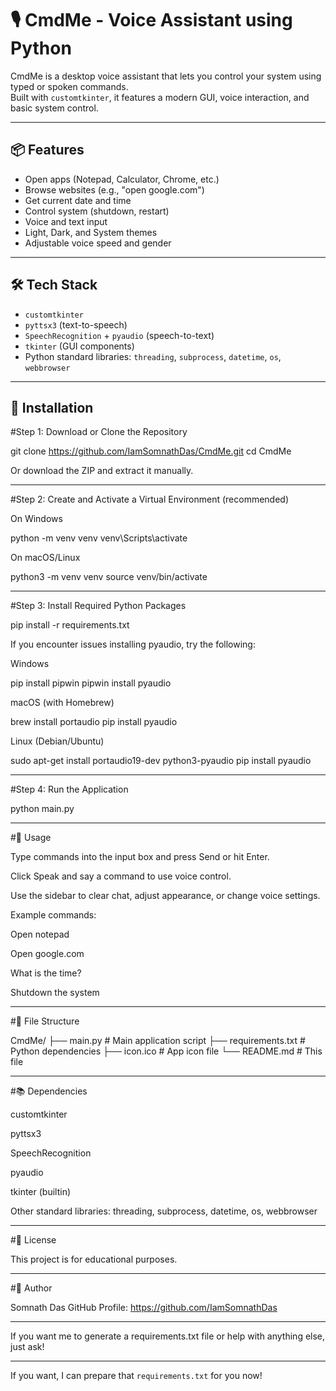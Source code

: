 # 🎙️ CmdMe - Voice Assistant using Python

CmdMe is a desktop voice assistant that lets you control your system using typed or spoken commands.  
Built with `customtkinter`, it features a modern GUI, voice interaction, and basic system control.

---

## 📦 Features

- Open apps (Notepad, Calculator, Chrome, etc.)  
- Browse websites (e.g., "open google.com")  
- Get current date and time  
- Control system (shutdown, restart)  
- Voice and text input  
- Light, Dark, and System themes  
- Adjustable voice speed and gender  

---

## 🛠 Tech Stack

- `customtkinter`  
- `pyttsx3` (text-to-speech)  
- `SpeechRecognition` + `pyaudio` (speech-to-text)  
- `tkinter` (GUI components)  
- Python standard libraries: `threading`, `subprocess`, `datetime`, `os`, `webbrowser`  

---

## 🔧 Installation

#Step 1: Download or Clone the Repository

git clone https://github.com/IamSomnathDas/CmdMe.git
cd CmdMe

Or download the ZIP and extract it manually.

---

#Step 2: Create and Activate a Virtual Environment (recommended)

On Windows

python -m venv venv
venv\Scripts\activate

On macOS/Linux

python3 -m venv venv
source venv/bin/activate


---

#Step 3: Install Required Python Packages

pip install -r requirements.txt

If you encounter issues installing pyaudio, try the following:

Windows

pip install pipwin
pipwin install pyaudio

macOS (with Homebrew)

brew install portaudio
pip install pyaudio

Linux (Debian/Ubuntu)

sudo apt-get install portaudio19-dev python3-pyaudio
pip install pyaudio


---

#Step 4: Run the Application

python main.py


---

#🚀 Usage

Type commands into the input box and press Send or hit Enter.

Click Speak and say a command to use voice control.

Use the sidebar to clear chat, adjust appearance, or change voice settings.


Example commands:

Open notepad

Open google.com

What is the time?

Shutdown the system



---

#📁 File Structure

CmdMe/
├── main.py          # Main application script
├── requirements.txt # Python dependencies
├── icon.ico         # App icon file
└── README.md        # This file


---

#📚 Dependencies

customtkinter

pyttsx3

SpeechRecognition

pyaudio

tkinter (builtin)

Other standard libraries: threading, subprocess, datetime, os, webbrowser



---

#📝 License

This project is for educational purposes.


---

#👤 Author

Somnath Das
GitHub Profile: https://github.com/IamSomnathDas


---

If you want me to generate a requirements.txt file or help with anything else, just ask!

---

If you want, I can prepare that `requirements.txt` for you now!


